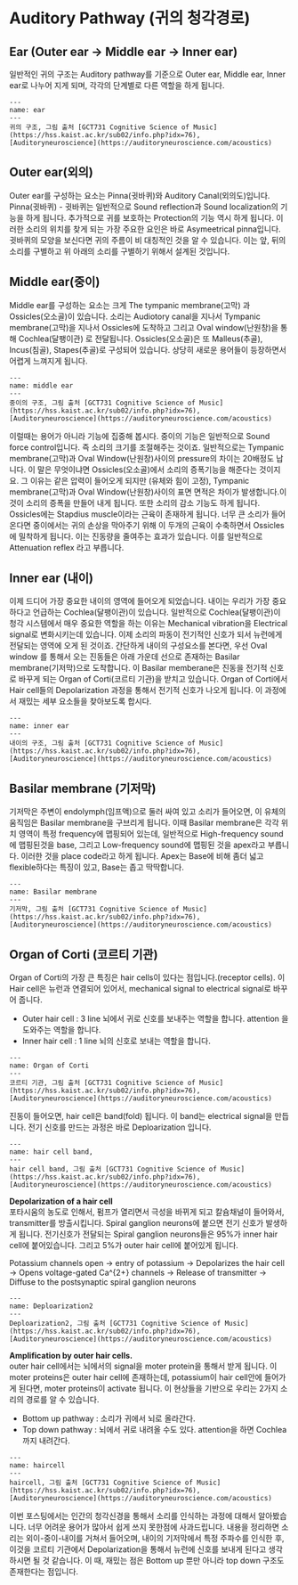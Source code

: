# Auditory Pathway (귀의 청각경로)

## Ear (Outer ear → Middle ear → Inner ear)
일반적인 귀의 구조는 Auditory pathway를 기준으로 Outer ear, Middle ear, Inner ear로 나누어 지게 되며, 각각의 단계별로 다른 역할을 하게 됩니다.

```{figure} ../images/ear.png
---
name: ear
---
귀의 구조, 그림 출처 [GCT731 Cognitive Science of Music](https://hss.kaist.ac.kr/sub02/info.php?idx=76), [Auditoryneuroscience](https://auditoryneuroscience.com/acoustics)
```

## Outer ear(외의)
Outer ear를 구성하는 요소는 Pinna(귓바퀴)와 Auditory Canal(외의도)입니다. Pinna(귓바퀴) - 귓바퀴는 일반적으로 Sound reflection과 Sound localization의 기능을 하게 됩니다. 추가적으로 귀를 보호하는 Protection의 기능 역시 하게 됩니다. 이러한 소리의 위치를 찾게 되는 가장 주요한 요인은 바로 Asymeetrical pinna입니다. 귓바퀴의 모양을 보신다면 귀의 주름이 비 대칭적인 것을 알 수 있습니다. 이는 앞, 뒤의 소리를 구별하고 위 아래의 소리를 구별하기 위해서 설계된 것입니다.

## Middle ear(중이)
Middle ear를 구성하는 요소는 크게 The tympanic membrane(고막) 과 Ossicles(오소골)이 있습니다. 소리는 Audiotory canal을 지나서 Tympanic membrane(고막)을 지나서 Ossicles에 도착하고 그리고 Oval window(난원창)을 통해 Cochlea(달팽이관) 로 전달됩니다. Ossicles(오소골)은 또 Malleus(추골), Incus(침골), Stapes(추골)로 구성되어 있습니다. 상당히 새로운 용어들이 등장하면서 어렵게 느껴지게 됩니다.

```{figure} ../images/middlear.png
---
name: middle ear
---
중이의 구조, 그림 출처 [GCT731 Cognitive Science of Music](https://hss.kaist.ac.kr/sub02/info.php?idx=76), [Auditoryneuroscience](https://auditoryneuroscience.com/acoustics)
```

이럴때는 용어가 아니라 기능에 집중해 봅시다. 중이의 기능은 일반적으로 Sound force control입니다. 즉 소리의 크기를 조절해주는 것이죠. 일반적으로는 Tympanic membrane(고막)과 Oval Window(난원창)사이의 pressure의 차이는 20배정도 납니다. 이 말은 무엇이냐면 Ossicles(오소골)에서 소리의 증폭기능을 해준다는 것이지요. 그 이유는 같은 압력이 들어오게 되지만 (유체와 힘이 고정), Tympanic membrane(고막)과 Oval Window(난원창)사이의 표면 면적은 차이가 발생합니다.이것이 소리의 증폭을 만들어 내게 됩니다. 또한 소리의 감소 기능도 하게 됩니다. Ossicles에는 Stapdius muscle이라는 근육이 존재하게 됩니다. 너무 큰 소리가 들어온다면 중이에서는 귀의 손상을 막아주기 위해 이 두개의 근육이 수축하면서 Ossicles에 밀착하게 됩니다. 이는 진동량을 줄여주는 효과가 있습니다. 이를 일반적으로 Attenuation reflex 라고 부릅니다. 

## Inner ear (내이)
이제 드디어 가장 중요한 내이의 영역에 들어오게 되었습니다. 내이는 우리가 가장 중요하다고 언급하는 Cochlea(달팽이관)이 있습니다. 일반적으로 Cochlea(달팽이관)이 청각 시스템에서 매우 중요한 역할을 하는 이유는 Mechanical vibration을 Electrical signal로 변화시키는데 있습니다. 이제 소리의 파동이 전기적인 신호가 되서 뉴런에게 전달되는 영역에 오게 된 것이죠. 간단하게 내이의 구성요소를 본다면, 우선 Oval window 를 통해서 오는 진동들은 아래 가운데 선으로 존재하는 Basilar membrane(기저막)으로 도착합니다. 이 Basilar memberane은 진동을 전기적 신호로 바꾸게 되는 Organ of Corti(코르티 기관)을 받치고 있습니다. Organ of Corti에서 Hair cell들의 Depolarization 과정을 통해서 전기적 신호가 나오게 됩니다. 이 과정에서 재밌는 세부 요소들을 찾아보도록 합시다.

```{figure} ../images/innerear.png
---
name: inner ear
---
내이의 구조, 그림 출처 [GCT731 Cognitive Science of Music](https://hss.kaist.ac.kr/sub02/info.php?idx=76), [Auditoryneuroscience](https://auditoryneuroscience.com/acoustics)
```



## Basilar membrane (기저막)
기저막은 주변이 endolymph(임프액)으로 둘러 싸여 있고 소리가 들어오면, 이 유체의 움직임은 Basilar membrane을 구브리게 됩니다. 이때 Basilar membrane은 각각 위치 영역이 특정 frequency에 맵핑되어 있는데, 일반적으로 High-frequency sound에 맵핑된것을 base, 그리고 Low-frequency sound에 맵핑된 것을 apex라고 부릅니다. 이러한 것을 place code라고 하게 됩니다.  Apex는 Base에 비해 좀더 넓고 flexible하다는 특징이 있고, Base는 좁고 딱딱합니다.  


```{figure} ../images/bm.png
---
name: Basilar membrane
---
기저막, 그림 출처 [GCT731 Cognitive Science of Music](https://hss.kaist.ac.kr/sub02/info.php?idx=76), [Auditoryneuroscience](https://auditoryneuroscience.com/acoustics)
```

## Organ of Corti (코르티 기관)
Organ of Corti의 가장 큰 특징은 hair cells이 있다는 점입니다.(receptor cells). 이 Hair cell은 뉴런과 연결되어 있어서, mechanical signal to electrical signal로 바꾸어 줍니다.

- Outer hair cell : 3 line
뇌에서 귀로 신호를 보내주는 역할을 합니다. attention 을 도와주는 역할을 합니다.
- Inner hair cell : 1 line
뇌의 신호로 보내는 역할을 합니다.

```{figure} ../images/ot.png
---
name: Organ of Corti
---
코르티 기관, 그림 출처 [GCT731 Cognitive Science of Music](https://hss.kaist.ac.kr/sub02/info.php?idx=76), [Auditoryneuroscience](https://auditoryneuroscience.com/acoustics)
```

진동이 들어오면, hair cell은 band(fold) 됩니다. 이 band는 electrical signal을 만듭니다. 전기 신호를 만드는 과정은 바로 Deploarization 입니다. 

```{figure} ../images/band.png
---
name: hair cell band, 
---
hair cell band, 그림 출처 [GCT731 Cognitive Science of Music](https://hss.kaist.ac.kr/sub02/info.php?idx=76), [Auditoryneuroscience](https://auditoryneuroscience.com/acoustics)
```


**Depolarization of a hair cell** <br>
포타시움의 농도로 인해서, 펌프가 열리면서 극성을 바뀌게 되고 칼슘채널이 들어와서, transmitter를 방출시킵니다. Spiral ganglion neurons에 붙으면 전기 신호가 발생하게 됩니다. 전기신호가 전달되는 Spiral ganglion neurons들은 95%가 inner hair cell에 붙어있습니다. 그리고 5%가 outer hair cell에 붙어있게 됩니다. 

Potassium channels open → entry of potassium → Depolarizes the hair cell →  Opens voltage-gated Ca^{2+} channels → Release of transmitter → Diffuse to the postsynaptic spiral ganglion neurons


```{figure} ../images/deplor.png
---
name: Deploarization2
---
Deploarization2, 그림 출처 [GCT731 Cognitive Science of Music](https://hss.kaist.ac.kr/sub02/info.php?idx=76), [Auditoryneuroscience](https://auditoryneuroscience.com/acoustics)
```

**Amplification by outer hair cells.**<br>
outer hair cell에서는 뇌에서의 signal을 moter protein을 통해서 받게 됩니다. 이 moter proteins은 outer hair cell에 존재하는데, potassium이 hair cell안에 들어가게 된다면, moter proteins이 activate 됩니다. 이 현상들을 기반으로 우리는 2가지 소리의 경로를 알 수 있습니다.

- Bottom up pathway : 소리가 귀에서 뇌로 올라간다.
- Top down pathway : 뇌에서 귀로 내려올 수도 있다. attention을 하면 Cochlea 까지 내려간다.



```{figure} ../images/haircell.png
---
name: haircell
---
haircell, 그림 출처 [GCT731 Cognitive Science of Music](https://hss.kaist.ac.kr/sub02/info.php?idx=76), [Auditoryneuroscience](https://auditoryneuroscience.com/acoustics)
```

이번 포스팅에서는 인간의 청각신경을 통해서 소리를 인식하는 과정에 대해서 알아봤습니다. 너무 어려운 용어가 많아서 쉽게 쓰지 못한점에 사과드립니다. 내용을 정리하면 소리는 외이-중이-내이를 거쳐서 들어오며, 내이의 기저막에서 특정 주파수를 인식한 후, 이것을 코르티 기관에서 Depolarization을 통해서 뉴런에 신호를 보내게 된다고 생각하시면 될 것 같습니다. 이 때, 재밌는 점은 Bottom up 뿐만 아니라 top down 구조도 존재한다는 점입니다.